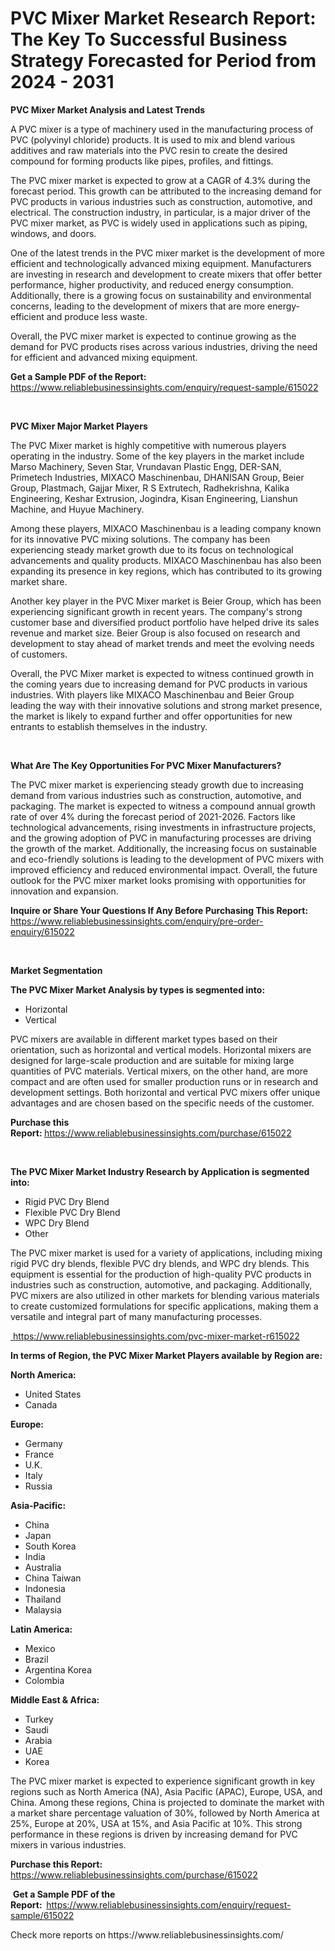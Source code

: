 <p><h1>PVC Mixer Market Research Report: The Key To Successful Business Strategy Forecasted for Period from 2024 - 2031</h1></p><p><strong>PVC Mixer Market Analysis and Latest Trends</strong></p>
<p><p>A PVC mixer is a type of machinery used in the manufacturing process of PVC (polyvinyl chloride) products. It is used to mix and blend various additives and raw materials into the PVC resin to create the desired compound for forming products like pipes, profiles, and fittings.</p><p>The PVC mixer market is expected to grow at a CAGR of 4.3% during the forecast period. This growth can be attributed to the increasing demand for PVC products in various industries such as construction, automotive, and electrical. The construction industry, in particular, is a major driver of the PVC mixer market, as PVC is widely used in applications such as piping, windows, and doors.</p><p>One of the latest trends in the PVC mixer market is the development of more efficient and technologically advanced mixing equipment. Manufacturers are investing in research and development to create mixers that offer better performance, higher productivity, and reduced energy consumption. Additionally, there is a growing focus on sustainability and environmental concerns, leading to the development of mixers that are more energy-efficient and produce less waste.</p><p>Overall, the PVC mixer market is expected to continue growing as the demand for PVC products rises across various industries, driving the need for efficient and advanced mixing equipment.</p></p>
<p><strong>Get a Sample PDF of the Report:&nbsp;</strong> <a href="https://www.reliablebusinessinsights.com/enquiry/request-sample/615022">https://www.reliablebusinessinsights.com/enquiry/request-sample/615022</a></p>
<p>&nbsp;</p>
<p><strong>PVC Mixer Major Market Players</strong></p>
<p><p>The PVC Mixer market is highly competitive with numerous players operating in the industry. Some of the key players in the market include Marso Machinery, Seven Star, Vrundavan Plastic Engg, DER-SAN, Primetech Industries, MIXACO Maschinenbau, DHANISAN Group, Beier Group, Plastmach, Gajjar Mixer, R S Extrutech, Radhekrishna, Kalika Engineering, Keshar Extrusion, Jogindra, Kisan Engineering, Lianshun Machine, and Huyue Machinery.</p><p>Among these players, MIXACO Maschinenbau is a leading company known for its innovative PVC mixing solutions. The company has been experiencing steady market growth due to its focus on technological advancements and quality products. MIXACO Maschinenbau has also been expanding its presence in key regions, which has contributed to its growing market share.</p><p>Another key player in the PVC Mixer market is Beier Group, which has been experiencing significant growth in recent years. The company's strong customer base and diversified product portfolio have helped drive its sales revenue and market size. Beier Group is also focused on research and development to stay ahead of market trends and meet the evolving needs of customers.</p><p>Overall, the PVC Mixer market is expected to witness continued growth in the coming years due to increasing demand for PVC products in various industries. With players like MIXACO Maschinenbau and Beier Group leading the way with their innovative solutions and strong market presence, the market is likely to expand further and offer opportunities for new entrants to establish themselves in the industry.</p></p>
<p>&nbsp;</p>
<p><strong>What Are The Key Opportunities For PVC Mixer Manufacturers?</strong></p>
<p><p>The PVC mixer market is experiencing steady growth due to increasing demand from various industries such as construction, automotive, and packaging. The market is expected to witness a compound annual growth rate of over 4% during the forecast period of 2021-2026. Factors like technological advancements, rising investments in infrastructure projects, and the growing adoption of PVC in manufacturing processes are driving the growth of the market. Additionally, the increasing focus on sustainable and eco-friendly solutions is leading to the development of PVC mixers with improved efficiency and reduced environmental impact. Overall, the future outlook for the PVC mixer market looks promising with opportunities for innovation and expansion.</p></p>
<p><strong>Inquire or Share Your Questions If Any Before Purchasing This Report:</strong> <a href="https://www.reliablebusinessinsights.com/enquiry/pre-order-enquiry/615022">https://www.reliablebusinessinsights.com/enquiry/pre-order-enquiry/615022</a></p>
<p>&nbsp;</p>
<p><strong>Market Segmentation</strong></p>
<p><strong>The PVC Mixer Market Analysis by types is segmented into:</strong></p>
<p><ul><li>Horizontal</li><li>Vertical</li></ul></p>
<p><p>PVC mixers are available in different market types based on their orientation, such as horizontal and vertical models. Horizontal mixers are designed for large-scale production and are suitable for mixing large quantities of PVC materials. Vertical mixers, on the other hand, are more compact and are often used for smaller production runs or in research and development settings. Both horizontal and vertical PVC mixers offer unique advantages and are chosen based on the specific needs of the customer.</p></p>
<p><strong>Purchase this Report:&nbsp;</strong><a href="https://www.reliablebusinessinsights.com/purchase/615022">https://www.reliablebusinessinsights.com/purchase/615022</a></p>
<p>&nbsp;</p>
<p><strong>The PVC Mixer Market Industry Research by Application is segmented into:</strong></p>
<p><ul><li>Rigid PVC Dry Blend</li><li>Flexible PVC Dry Blend</li><li>WPC Dry Blend</li><li>Other</li></ul></p>
<p><p>The PVC mixer market is used for a variety of applications, including mixing rigid PVC dry blends, flexible PVC dry blends, and WPC dry blends. This equipment is essential for the production of high-quality PVC products in industries such as construction, automotive, and packaging. Additionally, PVC mixers are also utilized in other markets for blending various materials to create customized formulations for specific applications, making them a versatile and integral part of many manufacturing processes.</p></p>
<p><a href="https://www.reliablebusinessinsights.com/pvc-mixer-market-r615022">&nbsp;https://www.reliablebusinessinsights.com/pvc-mixer-market-r615022</a></p>
<p><strong>In terms of Region, the PVC Mixer Market Players available by Region are:</strong></p>
<p>
    <p> <strong> North America: </strong>
        <ul>
            <li>United States</li>
            <li>Canada</li>
        </ul>
        </p> 
    <p> <strong> Europe: </strong>
        <ul>
            <li>Germany</li>
            <li>France</li>
            <li>U.K.</li>
            <li>Italy</li>
            <li>Russia</li>
        </ul>
        </p> 
    <p> <strong> Asia-Pacific: </strong>
        <ul>
            <li>China</li>
            <li>Japan</li>
            <li>South Korea</li>
            <li>India</li>
            <li>Australia</li>
            <li>China Taiwan</li>
            <li>Indonesia</li>
            <li>Thailand</li>
            <li>Malaysia</li>
        </ul>
        </p> 
    <p> <strong> Latin America: </strong>
        <ul>
            <li>Mexico</li>
            <li>Brazil</li>
            <li>Argentina Korea</li>
            <li>Colombia</li>
        </ul>
        </p> 
    <p> <strong> Middle East & Africa: </strong>
        <ul>
            <li>Turkey</li>
            <li>Saudi</li>
            <li>Arabia</li>
            <li>UAE</li>
            <li>Korea</li>
        </ul>
    </p>
    </p>
<p><p>The PVC mixer market is expected to experience significant growth in key regions such as North America (NA), Asia Pacific (APAC), Europe, USA, and China. Among these regions, China is projected to dominate the market with a market share percentage valuation of 30%, followed by North America at 25%, Europe at 20%, USA at 15%, and Asia Pacific at 10%. This strong performance in these regions is driven by increasing demand for PVC mixers in various industries.</p></p>
<p><strong>Purchase this Report: </strong><a href="https://www.reliablebusinessinsights.com/purchase/615022">https://www.reliablebusinessinsights.com/purchase/615022</a></p>
<p>&nbsp;<strong>Get a Sample PDF of the Report:&nbsp;&nbsp;</strong><a href="https://www.reliablebusinessinsights.com/enquiry/request-sample/615022">https://www.reliablebusinessinsights.com/enquiry/request-sample/615022</a></p>
<p><strong></strong></p>
<p>Check more reports on https://www.reliablebusinessinsights.com/</p>